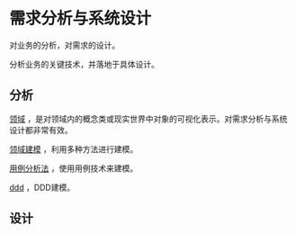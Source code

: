 # 需求分析与系统设计

对业务的分析，对需求的设计。

分析业务的关键技术，并落地于具体设计。

## 分析

 [领域](domain/domain_concept.md) ，是对领域内的概念类或现实世界中对象的可视化表示。对需求分析与系统设计都非常有效。

 [领域建模](domain/ddd_modeling.md) ，利用多种方法进行建模。

 [用例分析法](domain/domain_user_case.md) ，使用用例技术来建模。

 [ddd](domain/ddd.md) ，DDD建模。

## 设计






